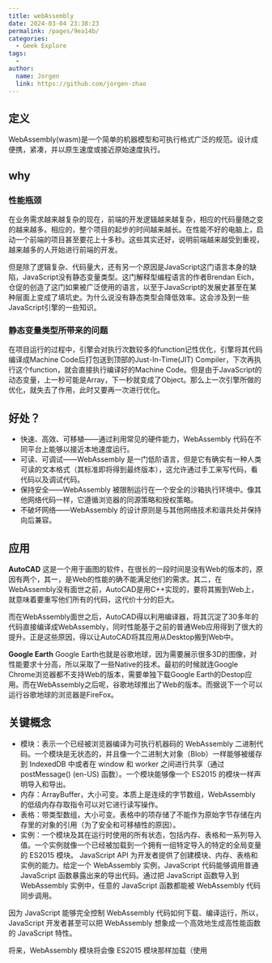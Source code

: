 ```yaml
---
title: webAssembly
date: 2024-03-04 23:38:23
permalink: /pages/9ea14b/
categories:
  - Geek Explore
tags:
  - 
author: 
  name: Jorgen
  link: https://github.com/jorgen-zhao
---
```

## 定义
WebAssembly(wasm)是一个简单的机器模型和可执行格式广泛的规范。设计成便携，紧凑，并以原生速度或接近原始速度执行。

## why
### 性能瓶颈
在业务需求越来越复杂的现在，前端的开发逻辑越来越复杂，相应的代码量随之变的越来越多。相应的，整个项目的起步的时间越来越长。在性能不好的电脑上，启动一个前端的项目甚至要花上十多秒。这些其实还好，说明前端越来越受到重视，越来越多的人开始进行前端的开发。

但是除了逻辑复杂、代码量大，还有另一个原因是JavaScript这门语言本身的缺陷，JavaScript没有静态变量类型。这门解释型编程语言的作者Brendan Eich，仓促的创造了这门如果被广泛使用的语言，以至于JavaScript的发展史甚至在某种层面上变成了填坑史。为什么说没有静态类型会降低效率。这会涉及到一些JavaScript引擎的一些知识。

### 静态变量类型所带来的问题
在项目运行的过程中，引擎会对执行次数较多的function记性优化，引擎将其代码编译成Machine Code后打包送到顶部的Just-In-Time(JIT) Compiler，下次再执行这个function，就会直接执行编译好的Machine Code。但是由于JavaScript的动态变量，上一秒可能是Array，下一秒就变成了Object。那么上一次引擎所做的优化，就失去了作用，此时又要再一次进行优化。

## 好处？
* 快速、高效、可移植——通过利用常见的硬件能力，WebAssembly 代码在不同平台上能够以接近本地速度运行。
* 可读、可调试——WebAssembly 是一门低阶语言，但是它有确实有一种人类可读的文本格式（其标准即将得到最终版本），这允许通过手工来写代码，看代码以及调试代码。
* 保持安全——WebAssembly 被限制运行在一个安全的沙箱执行环境中。像其他网络代码一样，它遵循浏览器的同源策略和授权策略。
* 不破坏网络——WebAssembly 的设计原则是与其他网络技术和谐共处并保持向后兼容。

## 应用
**AutoCAD**
这是一个用于画图的软件，在很长的一段时间是没有Web的版本的，原因有两个，其一，是Web的性能的确不能满足他们的需求。其二，在WebAssembly没有面世之前，AutoCAD是用C++实现的，要将其搬到Web上，就意味着要重写他们所有的代码，这代价十分的巨大。

而在WebAssembly面世之后，AutoCAD得以利用编译器，将其沉淀了30多年的代码直接编译成WebAssembly，同时性能基于之前的普通Web应用得到了很大的提升。正是这些原因，得以让AutoCAD将其应用从Desktop搬到Web中。

**Google Earth**
Google Earth也就是谷歌地球，因为需要展示很多3D的图像，对性能要求十分高，所以采取了一些Native的技术。最初的时候就连Google Chrome浏览器都不支持Web的版本，需要单独下载Google Earth的Destop应用。而在WebAssembly之后呢，谷歌地球推出了Web的版本。而据说下一个可以运行谷歌地球的浏览器是FireFox。

## 关键概念
* 模块：表示一个已经被浏览器编译为可执行机器码的 WebAssembly 二进制代码。一个模块是无状态的，并且像一个二进制大对象（Blob）一样能够被缓存到 IndexedDB 中或者在 window 和 worker 之间进行共享（通过 postMessage() (en-US) 函数）。一个模块能够像一个 ES2015 的模块一样声明导入和导出。
* 内存：ArrayBuffer，大小可变。本质上是连续的字节数组，WebAssembly 的低级内存存取指令可以对它进行读写操作。
* 表格：带类型数组，大小可变。表格中的项存储了不能作为原始字节存储在内存里的对象的引用（为了安全和可移植性的原因）。
* 实例：一个模块及其在运行时使用的所有状态，包括内存、表格和一系列导入值。一个实例就像一个已经被加载到一个拥有一组特定导入的特定的全局变量的 ES2015 模块。
JavaScript API 为开发者提供了创建模块、内存、表格和实例的能力。给定一个 WebAssembly 实例，JavaScript 代码能够调用普通 JavaScript 函数暴露出来的导出代码。通过把 JavaScript 函数导入到 WebAssembly 实例中，任意的 JavaScript 函数都能被 WebAssembly 代码同步调用。

因为 JavaScript 能够完全控制 WebAssembly 代码如何下载、编译运行，所以，JavaScript 开发者甚至可以把 WebAssembly 想象成一个高效地生成高性能函数的 JavaScript 特性。

将来，WebAssembly 模块将会像 ES2015 模块那样加载（使用<script type='module'>)，这也就意味着 JavaScript 代码能够像轻松地使用一个 ES2015 模块那样来获取、编译和导入一个 WebAssembly 模块。

## 参考
1. [WebAssembly mozilla指南](https://developer.mozilla.org/zh-CN/docs/WebAssembly) => 官方教程，很好的上手材料
2. [WebAssembly完全入门——了解wasm的前世今身](https://zhuanlan.zhihu.com/p/68048524) => 讲清楚了历史来源